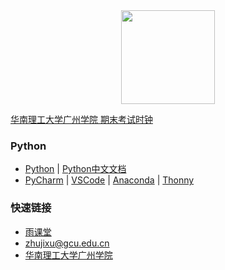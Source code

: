 <div align="center">
<img src="https://raw.githubusercontent.com/zhujixu/xuefulu.com/master/SOE.png" height="150" width="150" >
</div>

[华南理工大学广州学院 期末考试时钟](http://10.5.1.246/clock)

### **Python**
+ [Python](https://www.python.org/downloads/)   |   [Python中文文档](https://docs.python.org/zh-cn/3/)
+ [PyCharm](http://www.jetbrains.com/pycharm/download/)   |   [VSCode](https://code.visualstudio.com/)   |   [Anaconda](https://www.anaconda.com/distribution/)   |   [Thonny](https://thonny.org/)

### **快速链接**
+ [雨课堂](https://www.yuketang.cn/web)
+ [zhujixu@gcu.edu.cn](https://github.com/login)
+ [华南理工大学广州学院](http://www.gcu.edu.cn/)
